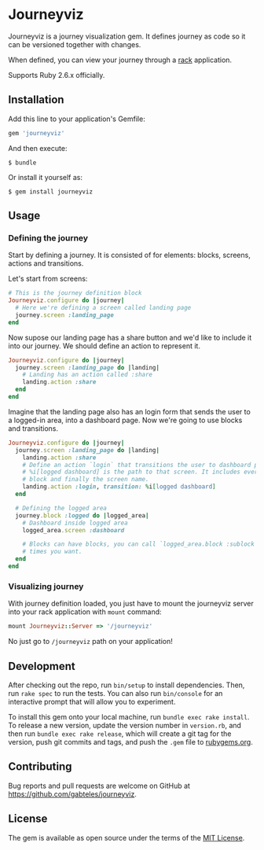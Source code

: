 # Journeyviz

Journeyviz is a journey visualization gem. It defines journey as code so it can be versioned together with changes.

When defined, you can view your journey through a [rack](https://github.com/rack/rack) application.

Supports Ruby 2.6.x officially.

## Installation

Add this line to your application's Gemfile:

```ruby
gem 'journeyviz'
```

And then execute:

    $ bundle

Or install it yourself as:

    $ gem install journeyviz

## Usage


### Defining the journey

Start by defining a journey. It is consisted of for elements: blocks, screens, actions and transitions.

Let's start from screens:

```ruby
# This is the journey definition block
Journeyviz.configure do |journey|
  # Here we're defining a screen called landing page
  journey.screen :landing_page
end
```

Now supose our landing page has a share button and we'd like to include it into our journey. We should define an action to represent it.

```ruby
Journeyviz.configure do |journey|
  journey.screen :landing_page do |landing|
    # Landing has an action called :share
    landing.action :share
  end
end
```

Imagine that the landing page also has an login form that sends the user to a logged-in area, into a dashboard page. Now we're going to use blocks and transitions.

```ruby
Journeyviz.configure do |journey|
  journey.screen :landing_page do |landing|
    landing.action :share
    # Define an action `login` that transitions the user to dashboard page
    # %i[logged dashboard] is the path to that screen. It includes every
    # block and finally the screen name.
    landing.action :login, transition: %i[logged dashboard]
  end

  # Defining the logged area
  journey.block :logged do |logged_area|
    # Dashboard inside logged area
    logged_area.screen :dashboard

    # Blocks can have blocks, you can call `logged_area.block :sublock` how many
    # times you want.
  end
end
```

### Visualizing journey

With journey definition loaded, you just have to mount the journeyviz server into your
rack application with `mount` command:

```ruby
mount Journeyviz::Server => '/journeyviz'
```

No just go to `/journeyviz` path on your application!

## Development

After checking out the repo, run `bin/setup` to install dependencies. Then, run `rake spec` to run the tests. You can also run `bin/console` for an interactive prompt that will allow you to experiment.

To install this gem onto your local machine, run `bundle exec rake install`. To release a new version, update the version number in `version.rb`, and then run `bundle exec rake release`, which will create a git tag for the version, push git commits and tags, and push the `.gem` file to [rubygems.org](https://rubygems.org).

## Contributing

Bug reports and pull requests are welcome on GitHub at https://github.com/gabteles/journeyviz.

## License

The gem is available as open source under the terms of the [MIT License](https://opensource.org/licenses/MIT).

